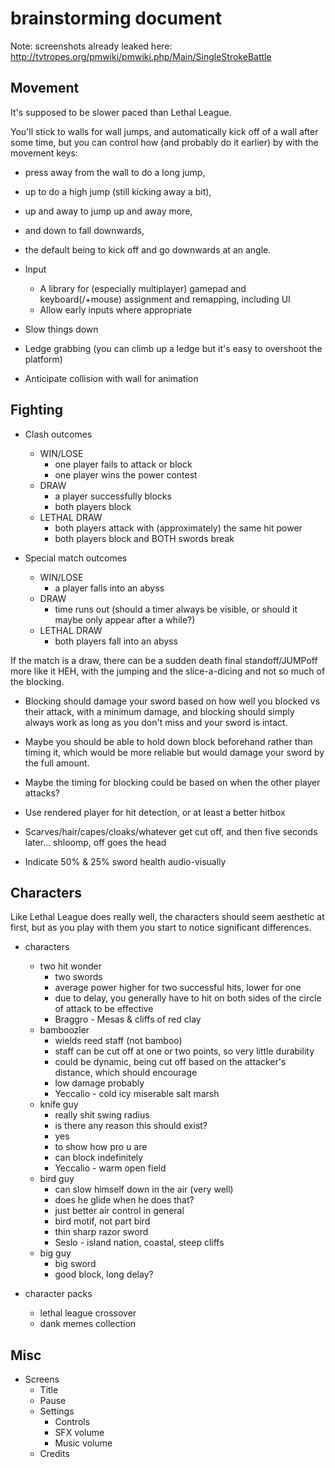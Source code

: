 
# brainstorming document

Note: screenshots already leaked here: http://tvtropes.org/pmwiki/pmwiki.php/Main/SingleStrokeBattle

## Movement

It's supposed to be slower paced than Lethal League.

You'll stick to walls for wall jumps, and automatically kick off of a wall after some time,
but you can control how (and probably do it earlier) by with the movement keys:

* press away from the wall to do a long jump,
* up to do a high jump (still kicking away a bit),
* up and away to jump up and away more,
* and down to fall downwards,
* the default being to kick off and go downwards at an angle.

* Input
	* A library for (especially multiplayer) gamepad and keyboard(/+mouse) assignment and remapping, including UI
	* Allow early inputs where appropriate

* Slow things down
* Ledge grabbing (you can climb up a ledge but it's easy to overshoot the platform)

* Anticipate collision with wall for animation


## Fighting

* Clash outcomes
	* WIN/LOSE
		* one player fails to attack or block
		* one player wins the power contest
	* DRAW
		* a player successfully blocks
		* both players block
	* LETHAL DRAW
		* both players attack with (approximately) the same hit power
		* both players block and BOTH swords break

* Special match outcomes
	* WIN/LOSE
		* a player falls into an abyss
	* DRAW
		* time runs out (should a timer always be visible, or should it maybe only appear after a while?)
	* LETHAL DRAW
		* both players fall into an abyss

If the match is a draw,
there can be a sudden death final standoff/JUMPoff more like it HEH,
with the jumping and the slice-a-dicing and not so much of the blocking.

* Blocking should damage your sword based on how well you blocked vs their attack, with a minimum damage,
  and blocking should simply always work as long as you don't miss and your sword is intact.

* Maybe you should be able to hold down block beforehand rather than timing it,
  which would be more reliable but would damage your sword by the full amount.

* Maybe the timing for blocking could be based on when the other player attacks?

* Use rendered player for hit detection, or at least a better hitbox

* Scarves/hair/capes/cloaks/whatever get cut off, and then five seconds later... shloomp, off goes the head

* Indicate 50% & 25% sword health audio-visually

## Characters

Like Lethal League does really well,
the characters should seem aesthetic at first,
but as you play with them you start to notice significant differences.

* characters
	* two hit wonder
		* two swords
		* average power higher for two successful hits, lower for one
		* due to delay, you generally have to hit on both sides of the circle of attack to be effective
		* Braggro - Mesas & cliffs of red clay
	* bamboozler
		* wields reed staff (not bamboo)
		* staff can be cut off at one or two points, so very little durability
		* could be dynamic, being cut off based on the attacker's distance, which should encourage
		* low damage probably
		* Yeccalio - cold icy miserable salt marsh
	* knife guy
		* really shit swing radius
		* is there any reason this should exist?
		* yes
		* to show how pro u are
		* can block indefinitely
		* Yeccalio - warm open field
	* bird guy
		* can slow himself down in the air (very well)
		* does he glide when he does that?
		* just better air control in general
		* bird motif, not part bird
		* thin sharp razor sword
		* Seslo - island nation, coastal, steep cliffs
	* big guy
		* big sword
		* good block, long delay?

* character packs
	* lethal league crossover
	* dank memes collection


## Misc

* Screens
	* Title
	* Pause
	* Settings
		* Controls
		* SFX volume
		* Music volume
	* Credits
